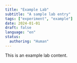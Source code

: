 ```yaml
---
title: "Example Lab"
subtitle: "A sample lab entry"
tags: ["experiment", "example"]
date: 2024-01-01
draft: false
language: "en"
status:
  authoring: "Human"
---
```


This is an example lab content.
